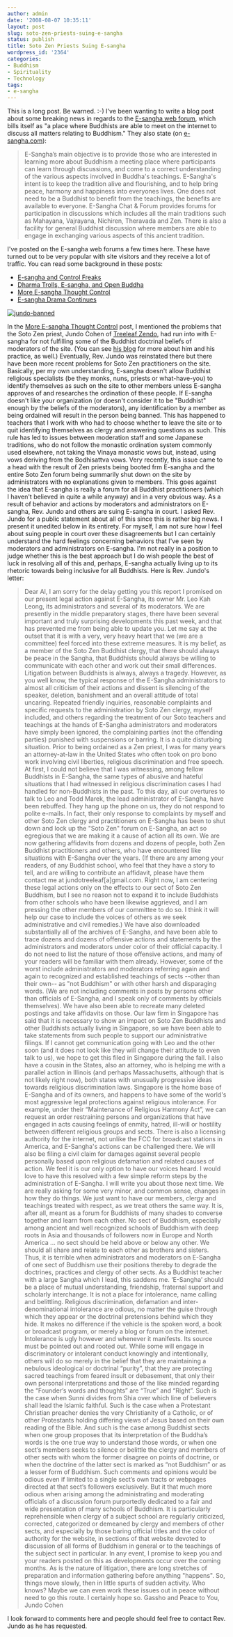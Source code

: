 ```yaml
---
author: admin
date: '2008-08-07 10:35:11'
layout: post
slug: soto-zen-priests-suing-e-sangha
status: publish
title: Soto Zen Priests Suing E-sangha
wordpress_id: '2364'
categories:
- Buddhism
- Spirituality
- Technology
tags:
- e-sangha
---
```


This is a long post. Be warned. :-) I've been wanting to write a blog
post about some breaking news in regards to the [E-sangha web
forum](http://www.lioncity.net/buddhism/), which bills itself as "a
place where Buddhists are able to meet on the internet to discuss all
matters relating to Buddhism." They also state (on
[e-sangha.com](http://www.e-sangha.com)):

> E-Sangha’s main objective is to provide those who are interested in
> learning more about Buddhism a meeting place where participants can
> learn through discussions, and come to a correct understanding of the
> various aspects involved in Buddha's teachings. E-Sangha's intent is
> to keep the tradition alive and flourishing, and to help bring peace,
> harmony and happiness into everyones lives. One does not need to be a
> Buddhist to benefit from the teachings, the benefits are available to
> everyone. E-Sangha Chat & Forum provides forums for participation in
> discussions which includes all the main traditions such as Mahayana,
> Vajrayana, Nichiren, Theravada and Zen. There is also a facility for
> general Buddhist discussion where members are able to engage in
> exchanging various aspects of this ancient tradition.

I've posted on the E-sangha web forums a few times here. These have
turned out to be very popular with site visitors and they receive a lot
of traffic. You can read some background in these posts:

-   [E-sangha and Control
    Freaks](http://www.arcanology.com/2007/01/25/e-sangha-and-control-freaks/)
-   [Dharma Trolls, E-sangha, and Open
    Buddha](http://www.arcanology.com/2007/11/05/dharma-trolls-e-sangha-and-open-buddha/)
-   [More E-sangha Thought
    Control](http://www.arcanology.com/2007/11/30/more-e-sangha-thought-control/)
-   [E-sangha Drama
    Continues](http://www.arcanology.com/2008/03/17/e-sangha-drama-continues/)

[![jundo-banned](http://farm3.static.flickr.com/2061/2075792071_a6489402b1_o.jpg)](http://www.flickr.com/photos/albill/2075792071/ "jundo-banned by albill, on Flickr")

In the [More E-sangha Thought
Control](http://www.arcanology.com/2007/11/30/more-e-sangha-thought-control/)
post, I mentioned the problems that the Soto Zen priest, Jundo Cohen of
[Treeleaf Zendo](http://www.treeleaf.org/), had run into with E-sangha
for not fulfilling some of the Buddhist doctrinal beliefs of moderators
of the site. (You can see [his blog](http://treeleafzen.blogspot.com/)
for more about him and his practice, as well.) Eventually, Rev. Jundo
was reinstated there but there have been more recent problems for Soto
Zen practitioners on the site. Basically, per my own understanding,
E-sangha doesn't allow Buddhist religious specialists (be they monks,
nuns, priests or what-have-you) to identify themselves as such on the
site to other members unless E-sangha approves of and researches the
ordination of these people. If E-sangha doesn't like your organization
(or doesn't consider it to be "Buddhist" enough by the beliefs of the
moderators), any identification by a member as being ordained will
result in the person being banned. This has happened to teachers that I
work with who had to choose whether to leave the site or to quit
identifying themselves as clergy and answering questions as such. This
rule has led to issues between moderation staff and some Japanese
traditions, who do not follow the monastic ordination system commonly
used elsewhere, not taking the Vinaya monastic vows but, instead, using
vows deriving from the Bodhisattva vows. Very recently, this issue came
to a head with the result of Zen priests being booted frm E-sangha and
the entire Soto Zen forum being summarily shut down on the site by
administrators with no explanations given to members. This goes against
the idea that E-sangha is really a forum for all Buddhist practitioners
(which I haven't believed in quite a while anyway) and in a very obvious
way. As a result of behavior and actions by moderators and
administrators on E-sangha, Rev. Jundo and others are suing E-sangha in
court. I asked Rev. Jundo for a public statement about all of this since
this is rather big news. I present it unedited below in its entirety.
For myself, I am not sure how I feel about suing people in court over
these disagreements but I can certainly understand the hard feelings
concerning behaviors that I've seen by moderators and administrators on
E-sangha. I'm not really in a position to judge whether this is the best
approach but I do wish people the best of luck in resolving all of this
and, perhaps, E-sangha actually living up to its rhetoric towards being
inclusive for all Buddhists. Here is Rev. Jundo's letter:

> Dear Al, I am sorry for the delay getting you this report I promised
> on our present legal action against E-Sangha, its owner Mr. Leo Kah
> Leong, its administrators and several of its moderators. We are
> presently in the middle preparatory stages, there have been several
> important and truly surprising developments this past week, and that
> has prevented me from being able to update you. Let me say at the
> outset that it is with a very, very heavy heart that we (we are a
> committee) feel forced into these extreme measures. It is my belief,
> as a member of the Soto Zen Buddhist clergy, that there should always
> be peace in the Sangha, that Buddhists should always be willing to
> communicate with each other and work out their small differences.
> Litigation between Buddhists is always, always a tragedy. However, as
> you well know, the typical response of the E-Sangha administrators to
> almost all criticism of their actions and dissent is silencing of the
> speaker, deletion, banishment and an overall attitude of total
> uncaring. Repeated friendly inquiries, reasonable complaints and
> specific requests to the administration by Soto Zen clergy, myself
> included, and others regarding the treatment of our Soto teachers and
> teachings at the hands of E-Sangha administrators and moderators have
> simply been ignored, the complaining parties (not the offending
> parties) punished with suspensions or barring. It is a quite
> disturbing situation. Prior to being ordained as a Zen priest, I was
> for many years an attorney-at-law in the United States who often took
> on pro bono work involving civil liberties, religious discrimination
> and free speech. At first, I could not believe that I was witnessing,
> among fellow Buddhists in E-Sangha, the same types of abusive and
> hateful situations that I had witnessed in religious discrimination
> cases I had handled for non-Buddhists in the past. To this day, all
> our overtures to talk to Leo and Todd Marek, the lead administrator of
> E-Sangha, have been rebuffed. They hang up the phone on us, they do
> not respond to polite e-mails. In fact, their only response to
> complaints by myself and other Soto Zen clergy and practitioners on
> E-Sangha has been to shut down and lock up the "Soto Zen" forum on
> E-Sangha, an act so egregious that we are making it a cause of action
> all its own. We are now gathering affidavits from dozens and dozens of
> people, both Zen Buddhist practitioners and others, who have
> encountered like situations with E-Sangha over the years. (If there
> are any among your readers, of any Buddhist school, who feel that they
> have a story to tell, and are willing to contribute an affidavit,
> please have them contact me at jundotreeleaf[a]gmail.com. Right now, I
> am centering these legal actions only on the effects to our sect of
> Soto Zen Buddhism, but I see no reason not to expand it to include
> Buddhists from other schools who have been likewise aggrieved, and I
> am pressing the other members of our committee to do so. I think it
> will help our case to include the voices of others as we seek
> administrative and civil remedies.) We have also downloaded
> substantially all of the archives of E-Sangha, and have been able to
> trace dozens and dozens of offensive actions and statements by the
> administrators and moderators under color of their official capacity.
> I do not need to list the nature of those offensive actions, and many
> of your readers will be familiar with them already. However, some of
> the worst include administrators and moderators referring again and
> again to recognized and established teachings of sects --other than
> their own-- as "not Buddhism" or with other harsh and disparaging
> words. (We are not including comments in posts by persons other than
> officials of E-Sangha, and I speak only of comments by officials
> themselves). We have also been able to recreate many deleted postings
> and take affidavits on those. Our law firm in Singapore has said that
> it is necessary to show an impact on Soto Zen Buddhists and other
> Buddhists actually living in Singapore, so we have been able to take
> statements from such people to support our administrative filings. If
> I cannot get communication going with Leo and the other soon (and it
> does not look like they will change their attitude to even talk to
> us), we hope to get this filed in Singapore during the fall. I also
> have a cousin in the States, also an attorney, who is helping me with
> a parallel action in Illinois (and perhaps Massachusetts, although
> that is not likely right now), both states with unusually progressive
> ideas towards religious discrimination laws. Singapore is the home
> base of E-Sangha and of its owners, and happens to have some of the
> world's most aggressive legal protections against religious
> intolerance. For example, under their “Maintenance of Religious
> Harmony Act”, we can request an order restraining persons and
> organizations that have engaged in acts causing feelings of enmity,
> hatred, ill-will or hostility between different religious groups and
> sects. There is also a licensing authority for the internet, not
> unlike the FCC for broadcast stations in America, and E-Sangha's
> actions can be challenged there. We will also be filing a civil claim
> for damages against several people personally based upon religious
> defamation and related causes of action. We feel it is our only option
> to have our voices heard. I would love to have this resolved with a
> few simple reform steps by the administration of E-Sangha. I will
> write you about those next time. We are really asking for some very
> minor, and common sense, changes in how they do things. We just want
> to have our members, clergy and teachings treated with respect, as we
> treat others the same way. It is, after all, meant as a forum for
> Buddhists of many shades to converse together and learn from each
> other. No sect of Buddhism, especially among ancient and well
> recognized schools of Buddhism with deep roots in Asia and thousands
> of followers now in Europe and North America ... no sect should be
> held above or below any other. We should all share and relate to each
> other as brothers and sisters. Thus, it is terrible when
> administrators and moderators on E-Sangha of one sect of Buddhism use
> their positions thereby to degrade the doctrines, practices and clergy
> of other sects. As a Buddhist teacher with a large Sangha which I
> lead, this saddens me. ‘E-Sangha’ should be a place of mutual
> understanding, friendship, fraternal support and scholarly
> interchange. It is not a place for intolerance, name calling and
> belittling. Religious discrimination, defamation and
> inter-denominational intolerance are odious, no matter the guise
> through which they appear or the doctrinal pretensions behind which
> they hide. It makes no difference if the vehicle is the spoken word, a
> book or broadcast program, or merely a blog or forum on the internet.
> Intolerance is ugly however and whenever it manifests. Its source must
> be pointed out and rooted out. While some will engage in
> discriminatory or intolerant conduct knowingly and intentionally,
> others will do so merely in the belief that they are maintaining a
> nebulous ideological or doctrinal “purity”, that they are protecting
> sacred teachings from feared insult or debasement, that only their own
> personal interpretations and those of the like minded regarding the
> “Founder’s words and thoughts” are “True” and “Right”. Such is the
> case when Sunni divides from Shia over which line of believers shall
> lead the Islamic faithful. Such is the case when a Protestant
> Christian preacher denies the very Christianity of a Catholic, or of
> other Protestants holding differing views of Jesus based on their own
> reading of the Bible. And such is the case among Buddhist sects when
> one group proposes that its interpretation of the Buddha’s words is
> the one true way to understand those words, or when one sect’s members
> seeks to silence or belittle the clergy and members of other sects
> with whom the former disagree on points of doctrine, or when the
> doctrine of the latter sect is marked as “not Buddhism” or as a lesser
> form of Buddhism. Such comments and opinions would be odious even if
> limited to a single sect’s own tracts or webpages directed at that
> sect’s followers exclusively. But it that much more odious when
> arising among the administrating and moderating officials of a
> discussion forum purportedly dedicated to a fair and wide presentation
> of many schools of Buddhism. It is particularly reprehensible when
> clergy of a subject school are regularly criticized, corrected,
> categorized or demeaned by clergy and members of other sects, and
> especially by those baring official titles and the color of authority
> for the website, in sections of that website devoted to discussion of
> all forms of Buddhism in general or to the teachings of the subject
> sect in particular. In any event, I promise to keep you and your
> readers posted on this as developments occur over the coming months.
> As is the nature of litigation, there are long stretches of
> preparation and information gathering before anything "happens". So,
> things move slowly, then in little spurts of sudden activity. Who
> knows? Maybe we can even work these issues out in peace without need
> to go this route. I certainly hope so. Gassho and Peace to You, Jundo
> Cohen

I look forward to comments here and people should feel free to contact
Rev. Jundo as he has requested.

